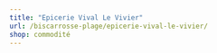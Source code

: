 ```yaml
---
title: "Epicerie Vival Le Vivier"
url: /biscarrosse-plage/epicerie-vival-le-vivier/
shop: commodité
---
```

